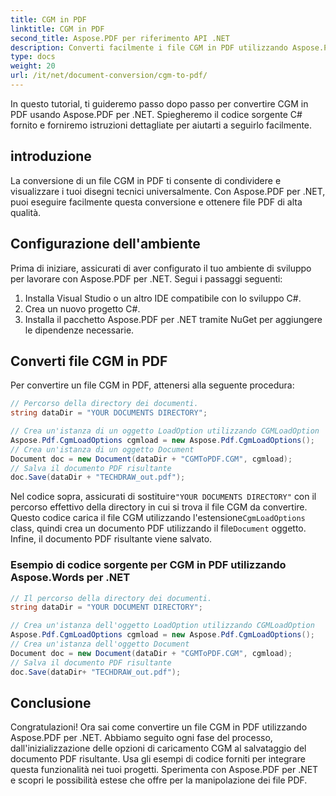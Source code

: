 ```yaml
---
title: CGM in PDF
linktitle: CGM in PDF
second_title: Aspose.PDF per riferimento API .NET
description: Converti facilmente i file CGM in PDF utilizzando Aspose.PDF per .NET.
type: docs
weight: 20
url: /it/net/document-conversion/cgm-to-pdf/
---
```


In questo tutorial, ti guideremo passo dopo passo per convertire CGM in PDF usando Aspose.PDF per .NET. Spiegheremo il codice sorgente C# fornito e forniremo istruzioni dettagliate per aiutarti a seguirlo facilmente.

## introduzione

La conversione di un file CGM in PDF ti consente di condividere e visualizzare i tuoi disegni tecnici universalmente. Con Aspose.PDF per .NET, puoi eseguire facilmente questa conversione e ottenere file PDF di alta qualità.

## Configurazione dell'ambiente

Prima di iniziare, assicurati di aver configurato il tuo ambiente di sviluppo per lavorare con Aspose.PDF per .NET. Segui i passaggi seguenti:

1. Installa Visual Studio o un altro IDE compatibile con lo sviluppo C#.
2. Crea un nuovo progetto C#.
3. Installa il pacchetto Aspose.PDF per .NET tramite NuGet per aggiungere le dipendenze necessarie.

## Converti file CGM in PDF

Per convertire un file CGM in PDF, attenersi alla seguente procedura:

```csharp
// Percorso della directory dei documenti.
string dataDir = "YOUR DOCUMENTS DIRECTORY";

// Crea un'istanza di un oggetto LoadOption utilizzando CGMLoadOption
Aspose.Pdf.CgmLoadOptions cgmload = new Aspose.Pdf.CgmLoadOptions();
// Crea un'istanza di un oggetto Document
Document doc = new Document(dataDir + "CGMToPDF.CGM", cgmload);
// Salva il documento PDF risultante
doc.Save(dataDir + "TECHDRAW_out.pdf");
```

 Nel codice sopra, assicurati di sostituire`"YOUR DOCUMENTS DIRECTORY"` con il percorso effettivo della directory in cui si trova il file CGM da convertire. Questo codice carica il file CGM utilizzando l'estensione`CgmLoadOptions` class, quindi crea un documento PDF utilizzando il file`Document` oggetto. Infine, il documento PDF risultante viene salvato.

### Esempio di codice sorgente per CGM in PDF utilizzando Aspose.Words per .NET

```csharp
// Il percorso della directory dei documenti.
string dataDir = "YOUR DOCUMENT DIRECTORY";

// Crea un'istanza dell'oggetto LoadOption utilizzando CGMLoadOption
Aspose.Pdf.CgmLoadOptions cgmload = new Aspose.Pdf.CgmLoadOptions();
// Crea un'istanza dell'oggetto Document
Document doc = new Document(dataDir + "CGMToPDF.CGM", cgmload);
// Salva il documento PDF risultante
doc.Save(dataDir+ "TECHDRAW_out.pdf");
```

## Conclusione

Congratulazioni! Ora sai come convertire un file CGM in PDF utilizzando Aspose.PDF per .NET. Abbiamo seguito ogni fase del processo, dall'inizializzazione delle opzioni di caricamento CGM al salvataggio del documento PDF risultante. Usa gli esempi di codice forniti per integrare questa funzionalità nei tuoi progetti. Sperimenta con Aspose.PDF per .NET e scopri le possibilità estese che offre per la manipolazione dei file PDF.
